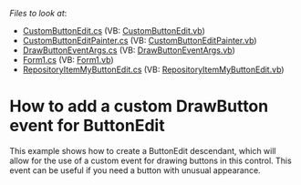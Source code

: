 <!-- default file list -->
*Files to look at*:

* [CustomButtonEdit.cs](./CS/CustomDrawButtonEvent/CustomButtonEdit.cs) (VB: [CustomButtonEdit.vb](./VB/CustomDrawButtonEvent/CustomButtonEdit.vb))
* [CustomButtonEditPainter.cs](./CS/CustomDrawButtonEvent/CustomButtonEditPainter.cs) (VB: [CustomButtonEditPainter.vb](./VB/CustomDrawButtonEvent/CustomButtonEditPainter.vb))
* [DrawButtonEventArgs.cs](./CS/CustomDrawButtonEvent/DrawButtonEventArgs.cs) (VB: [DrawButtonEventArgs.vb](./VB/CustomDrawButtonEvent/DrawButtonEventArgs.vb))
* [Form1.cs](./CS/CustomDrawButtonEvent/Form1.cs) (VB: [Form1.vb](./VB/CustomDrawButtonEvent/Form1.vb))
* [RepositoryItemMyButtonEdit.cs](./CS/CustomDrawButtonEvent/RepositoryItemMyButtonEdit.cs) (VB: [RepositoryItemMyButtonEdit.vb](./VB/CustomDrawButtonEvent/RepositoryItemMyButtonEdit.vb))
<!-- default file list end -->
# How to add a custom DrawButton event for ButtonEdit 


<p>This example shows how to create a ButtonEdit descendant, which will allow for the use of a custom event for drawing buttons in this control. This event can be useful if you need a button with unusual appearance.</p><br />


<br/>


